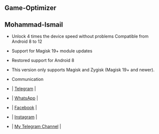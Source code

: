 ## Game-Optimizer

## Mohammad-Ismail

- Unlock 4 times the device speed without problems Compatible from Android 8 to 12

- Support for Magisk 19+ module updates

- Restored support for Android 8

- This version only supports Magisk and Zygisk (Magisk 19+ and newer).



- Communication 

- | [Telegram](https://t.me/MN312001) |
- | [WhatsApp](https://wa.me/905340444277) |
- | [Facebook](https://www.facebook.com/M.N.312001) |
- | [Instagram](https://www.instagram.com/mn312001) |
- | [My Telegram Channel](https://t.me/ROOT_MN312001) |
